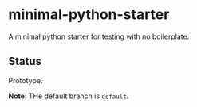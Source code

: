 # minimal-python-starter

A minimal python starter for testing with no boilerplate.

## Status

Prototype.

**Note**: THe default branch is `default`.
